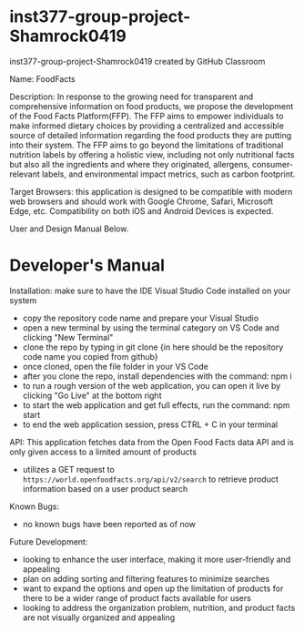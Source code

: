 # inst377-group-project-Shamrock0419
inst377-group-project-Shamrock0419 created by GitHub Classroom

Name: FoodFacts

Description: In response to the growing need for transparent and comprehensive information on food products, we propose the development of the Food Facts Platform(FFP). The FFP aims to empower individuals to make informed dietary choices by providing a centralized and accessible source of detailed information regarding the food products they are putting into their system. The FFP aims to go beyond the limitations of traditional nutrition labels by offering a holistic view, including not only nutritional facts but also all the ingredients and where they originated, allergens, consumer-relevant labels, and environmental impact metrics, such as carbon footprint.

Target Browsers: this application is designed to be compatible with modern web browsers and should work with Google Chrome, Safari, Microsoft Edge, etc.
Compatibility on both iOS and Android Devices is expected.

User and Design Manual Below.


# Developer's Manual 
Installation: make sure to have the IDE Visual Studio Code installed on your system
  - copy the repository code name and prepare your Visual Studio
  - open a new terminal by using the terminal category on VS Code and clicking "New Terminal"
  - clone the repo by typing in git clone {in here should be the repository code name you copied from github}
  - once cloned, open the file folder in your VS Code
  - after you clone the repo, install dependencies with the command: npm i
  - to run a rough version of the web application, you can open it live by clicking "Go Live" at the bottom right
  - to start the web application and get full effects, run the command: npm start
  - to end the web application session, press CTRL + C in your terminal

API: This application fetches data from the Open Food Facts data API and is only given access to a limited amount of products
  - utilizes a GET request to `https://world.openfoodfacts.org/api/v2/search` to retrieve product information based on a user product search

Known Bugs: 
  - no known bugs have been reported as of now

Future Development:
  - looking to enhance the user interface, making it more user-friendly and appealing
  - plan on adding sorting and filtering features to minimize searches
  - want to expand the options and open up the limitation of products for there to be a wider range of product facts available for users
  - looking to address the organization problem, nutrition, and product facts are not visually organized and appealing


